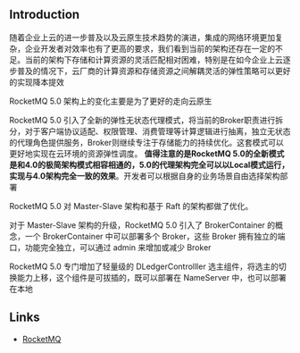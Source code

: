 ## Introduction

随着企业上云的进一步普及以及云原生技术趋势的演进，集成的网络环境更加复杂，企业开发者对效率也有了更高的要求，我们看到当前的架构还存在一定的不足。当前的架构下存储和计算资源的灵活匹配相对困难，特别是在如今企业上云逐步普及的情况下，云厂商的计算资源和存储资源之间解耦灵活的弹性策略可以更好的实现降本提效



RocketMQ 5.0 架构上的变化主要是为了更好的走向云原生



RocketMQ 5.0 引入了全新的弹性无状态代理模式，将当前的Broker职责进行拆分，对于客户端协议适配、权限管理、消费管理等计算逻辑进行抽离，独立无状态的代理角色提供服务，Broker则继续专注于存储能力的持续优化。这套模式可以更好地实现在云环境的资源弹性调度。 **值得注意的是RocketMQ 5.0的全新模式是和4.0的极简架构模式相容相通的，5.0的代理架构完全可以以Local模式运行，实现与4.0架构完全一致的效果**。开发者可以根据自身的业务场景自由选择架构部署





RocketMQ 5.0 对 Master-Slave 架构和基于 Raft 的架构都做了优化。

对于 Master-Slave 架构的升级，RocketMQ 5.0 引入了 BrokerContainer 的概念，一个 BrokerContainer 中可以部署多个 Broker，这些 Broker 拥有独立的端口，功能完全独立，可以通过 admin 来增加或减少 Broker



RocketMQ 5.0 专门增加了轻量级的 DLedgerControlller 选主组件，将选主的切换能力上移，这个组件是可拔插的，既可以部署在 NameServer 中，也可以部署在本地






## Links

- [RocketMQ](/docs/CS/MQ/RocketMQ/RocketMQ.md)

